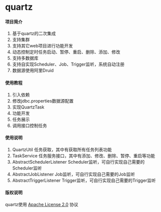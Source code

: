 # quartz

#### 项目简介
1. 基于quartz的二次集成
2. 支持集群
3. 支持其它web项目进行功能开发
4. 动态控制定时任务启动、暂停、重启、删除、添加、修改
5. 支持多数据库
6. 支持自实现Scheduler、Job、Trigger监听，系统自动注册
7. 数据源使用阿里Druid

#### 使用教程

1. 引入依赖
2. 修改jdbc.properties数据源配置
3. 实现QuartzTask
4. 功能开发
5. 任务展示
6. 调用接口控制任务

#### 使用说明

1. QuartzUtil 任务获取，其中有获取所有任务列表功能
2. TaskService 任务服务接口，其中有添加、修改、删除、暂停、重启等功能
3. AbstractSchedulerListener Scheduler监听，可自行实现自己需要的Scheduler监听
4. AbstractJobListener Job监听，可自行实现自己需要的Job监听
5. AbstractTriggerListener Trigger监听，可自行实现自己需要的Trigger监听

#### 版权说明
quartz使用 [Apache License 2.0](https://gitee.com/xbd521/quartz/blob/master/LICENSE "Apache License 2.0") 协议



